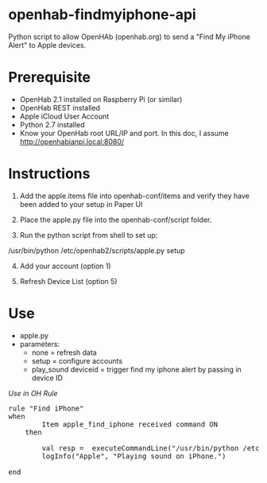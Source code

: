 # openhab-findmyiphone-api
Python script to allow OpenHAb (openhab.org) to send a "Find My iPhone Alert" to Apple devices.

<h1>Prerequisite</h1>

* OpenHab 2.1 installed on Raspberry Pi (or similar)
* OpenHab REST installed
* Apple iCloud User Account
* Python 2.7 installed
* Know your OpenHab root URL/IP and port. In this doc, I assume http://openhabianpi.local:8080/

<h1>Instructions</h1>

1. Add the apple.items file into openhab-conf/items and verify they have been added to your setup in Paper UI

2. Place the apple.py file into the openhab-conf/script folder.

3. Run the python script from shell to set up:

/usr/bin/python /etc/openhab2/scripts/apple.py setup

4. Add your account (option 1)

5. Refresh Device List (option 5)

<h1>Use</h1>

* apple.py
* parameters:
  * none = refresh data
  * setup = configure accounts
  * play_sound deviceid = trigger find my iphone alert by passing in device ID

*Use in OH Rule*

<pre>
rule "Find iPhone"
when
		Item apple_find_iphone received command ON
	then

		val resp =  executeCommandLine("/usr/bin/python /etc/openhab2/scripts/apple.py play_sound xxxx", 10000)
		logInfo("Apple", "Playing sound on iPhone.")		

end
</pre>
